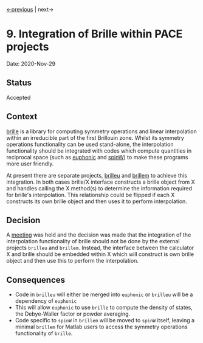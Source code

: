 [<-previous](0008-pace-syntax-guiding-principles.md) | next->

# 9. Integration of Brille within PACE projects

Date: 2020-Nov-29

## Status

Accepted


## Context

[brille](https://github.com/brille/brille) is a library for computing symmetry operations
and linear interpolation within an irreducible part of the first Brillouin zone.
Whilst its symmetry operations functionality can be used stand-alone,
the interpolation functionality should be integrated with codes
which compute quantities in reciprocal space
(such as [euphonic](https://github.com/pace-neutrons/euphonic) and [spinW](https://github.com/spinw/spinw))
to make these programs more user friendly.

At present there are separate projects, [brilleu](https://github.com/brille/brilleu/)
and [brillem](https://github.com/brille/brillem/) to achieve this integration.
In both cases brille/X interface constructs a brille object from X and handles calling the X method(s) 
to determine the information required for brille's interpolation.
This relationship could be flipped if each X constructs its own brille object and
then uses it to perform interpolation.

## Decision

A [meeting](https://stfc365.sharepoint.com/:b:/r/sites/PACEProject/Shared%20Documents/Meetings/PACE-General/20201001_brilleX_Xbrille.pdf?csf=1&web=1&e=9XBRUe)
was held and the decision was made that the integration of the interpolation functionality of brille
should not be done by the external projects `brilleu` and `brillem`.
Instead, the interface between the calculator X and brille should be embedded within X which will
construct is own brille object and then use this to perform the interpolation.

## Consequences

* Code in `brilleu` will either be merged into `euphonic` or `brilleu` will be a dependency of `euphonic`
* This will allow `euphonic` to use `brille` to compute the density of states, the Debye-Waller factor or powder averaging.
* Code specific to `spinW` in `brillem` will be moved to `spinW` itself,
leaving a minimal `brillem` for Matlab users to access the symmetry operations functionality of `brille`.
